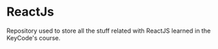 # ReactJs
Repository used to store all the stuff related with ReactJS learned in the KeyCode's course.
